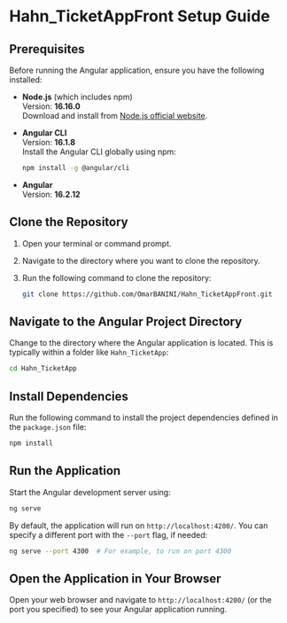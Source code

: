 # Hahn_TicketAppFront Setup Guide

## Prerequisites
Before running the Angular application, ensure you have the following installed:

- **Node.js** (which includes npm)  
  Version: **16.16.0**  
  Download and install from [Node.js official website](https://nodejs.org/).

- **Angular CLI**  
  Version: **16.1.8**  
  Install the Angular CLI globally using npm:

  ```bash
  npm install -g @angular/cli
  ```

- **Angular**  
  Version: **16.2.12**

## Clone the Repository
1. Open your terminal or command prompt.
2. Navigate to the directory where you want to clone the repository.
3. Run the following command to clone the repository:

   ```bash
   git clone https://github.com/OmarBANINI/Hahn_TicketAppFront.git
   ```

## Navigate to the Angular Project Directory

Change to the directory where the Angular application is located. This is typically within a folder like `Hahn_TicketApp`:

```bash
cd Hahn_TicketApp 
```

## Install Dependencies

Run the following command to install the project dependencies defined in the `package.json` file:

```bash
npm install
```

## Run the Application

Start the Angular development server using:

```bash
ng serve
```

By default, the application will run on `http://localhost:4200/`. You can specify a different port with the `--port` flag, if needed:

```bash
ng serve --port 4300  # For example, to run on port 4300
```

## Open the Application in Your Browser

Open your web browser and navigate to `http://localhost:4200/` (or the port you specified) to see your Angular application running.
